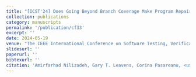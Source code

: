 ```yaml
---
title: "[ICST'24] Does Going Beyond Branch Coverage Make Program Repair Tools More Reliable?"
collection: publications
category: manuscripts
permalink: '/publication/cf33'
excerpt: ''
date: 2024-05-19
venue: "The IEEE International Conference on Software Testing, Verification and Validation (ICST), Research Track"
slidesurl: ''
paperurl: ''
bibtexurl: ''
citation: 'Amirfarhad Nilizadeh, Gary T. Leavens, Corina Pasareanu, <u>Xuan-Bach D. Le</u>, David Cok'
---
```


